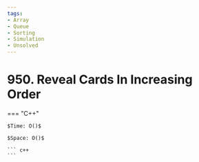 ```yaml
---
tags:
- Array
- Queue
- Sorting
- Simulation
- Unsolved
---
```



# 950. Reveal Cards In Increasing Order

=== "C++"

    $Time: O()$

    $Space: O()$

    ``` c++
    ```